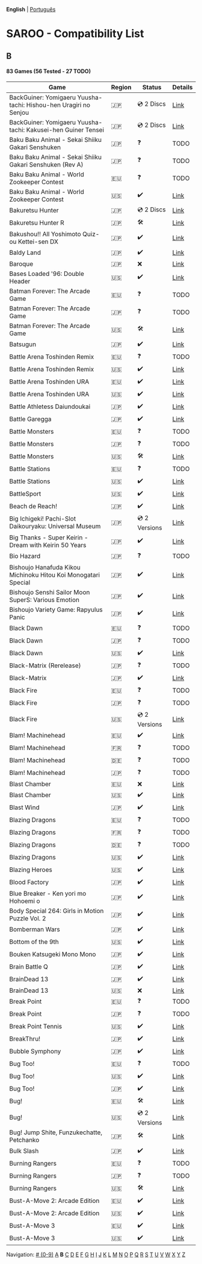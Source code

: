 **English** | [Português](../pt-br/B.md)

# SAROO - Compatibility List

## B

#### 83 Games (56 Tested - 27 TODO)

<!-- TODO only games -->

| Game                                                             | Region | Status              | Details                                                         |
| ---------------------------------------------------------------- | ------ | ------------------- | --------------------------------------------------------------- |
| BackGuiner: Yomigaeru Yuusha-tachi: Hishou-hen Uragiri no Senjou | :jp:   | :cd: 2 Discs        | [Link](../../../Regions/Retails/Japan/T-19907G/01/README.md)    |
| BackGuiner: Yomigaeru Yuusha-tachi: Kakusei-hen Guiner Tensei    | :jp:   | :cd: 2 Discs        | [Link](../../../Regions/Retails/Japan/T-19906G/01/README.md)    |
| Baku Baku Animal - Sekai Shiiku Gakari Senshuken                 | :jp:   | :question:          | TODO                                                            |
| Baku Baku Animal - Sekai Shiiku Gakari Senshuken (Rev A)         | :jp:   | :question:          | TODO                                                            |
| Baku Baku Animal - World Zookeeper Contest                       | :eu:   | :question:          | TODO                                                            |
| Baku Baku Animal - World Zookeeper Contest                       | :us:   | :heavy_check_mark:  | [Link](../../../Regions/Retails/USA/MK-81501/01/README.md)      |
| Bakuretsu Hunter                                                 | :jp:   | :cd: 2 Discs        | [Link](../../../Regions/Retails/Japan/T-22402G/01/README.md)    |
| Bakuretsu Hunter R                                               | :jp:   | :hammer_and_wrench: | [Link](../../../Regions/Retails/Japan/T-24903G/01/README.md)    |
| Bakushou!! All Yoshimoto Quiz-ou Kettei-sen DX                   | :jp:   | :heavy_check_mark:  | [Link](../../../Regions/Retails/Japan/T-20001G/01/README.md)    |
| Baldy Land                                                       | :jp:   | :heavy_check_mark:  | [Link](../../../Regions/Retails/Japan/T-20608G/01/README.md)    |
| Baroque                                                          | :jp:   | :x:                 | [Link](../../../Regions/Retails/Japan/T-33901G/01/README.md)    |
| Bases Loaded '96: Double Header                                  | :us:   | :heavy_check_mark:  | [Link](../../../Regions/Retails/USA/T-5703H/01/README.md)       |
| Batman Forever: The Arcade Game                                  | :eu:   | :question:          | TODO                                                            |
| Batman Forever: The Arcade Game                                  | :jp:   | :question:          | TODO                                                            |
| Batman Forever: The Arcade Game                                  | :us:   | :hammer_and_wrench: | [Link](../../../Regions/Retails/USA/T-8140H/01/README.md)       |
| Batsugun                                                         | :jp:   | :heavy_check_mark:  | [Link](../../../Regions/Retails/Japan/T-1248G/01/README.md)     |
| Battle Arena Toshinden Remix                                     | :eu:   | :question:          | TODO                                                            |
| Battle Arena Toshinden Remix                                     | :us:   | :heavy_check_mark:  | [Link](../../../Regions/Retails/USA/MK-81029/01/README.md)      |
| Battle Arena Toshinden URA                                       | :eu:   | :heavy_check_mark:  | [Link](../../../Regions/Retails/Europe/MK-81054/01/README.md)   |
| Battle Arena Toshinden URA                                       | :us:   | :heavy_check_mark:  | [Link](../../../Regions/Retails/USA/MK-81054/01/README.md)      |
| Battle Athletess Daiundoukai                                     | :jp:   | :heavy_check_mark:  | [Link](../../../Regions/Retails/Japan/T-24601G/01/README.md)    |
| Battle Garegga                                                   | :jp:   | :heavy_check_mark:  | [Link](../../../Regions/Retails/Japan/T-10627G/01/README.md)    |
| Battle Monsters                                                  | :eu:   | :question:          | TODO                                                            |
| Battle Monsters                                                  | :jp:   | :question:          | TODO                                                            |
| Battle Monsters                                                  | :us:   | :hammer_and_wrench: | [Link](../../../Regions/Retails/USA/T-8137H/01/README.md)       |
| Battle Stations                                                  | :eu:   | :question:          | TODO                                                            |
| Battle Stations                                                  | :us:   | :heavy_check_mark:  | [Link](../../../Regions/Retails/USA/T-5021H/01/README.md)       |
| BattleSport                                                      | :us:   | :heavy_check_mark:  | [Link](../../../Regions/Retails/USA/T-8149H/01/README.md)       |
| Beach de Reach!                                                  | :jp:   | :heavy_check_mark:  | [Link](../../../Regions/Retails/Japan/T-29004G/01/README.md)    |
| Big Ichigeki! Pachi-Slot Daikouryaku: Universal Museum           | :jp:   | :cd: 2 Versions     | [Link](../../../Regions/Retails/Japan/T-16704G/01/README.md)    |
| Big Thanks - Super Keirin - Dream with Keirin 50 Years           | :jp:   | :heavy_check_mark:  | [Link](../../../Regions/Retails/Japan/6106987/01/README.md)     |
| Bio Hazard                                                       | :jp:   | :question:          | TODO                                                            |
| Bishoujo Hanafuda Kikou Michinoku Hitou Koi Monogatari Special   | :jp:   | :heavy_check_mark:  | [Link](../../../Regions/Retails/Japan/T-36701G/01/README.md)    |
| Bishoujo Senshi Sailor Moon SuperS: Various Emotion              | :jp:   | :heavy_check_mark:  | [Link](../../../Regions/Retails/Japan/T-15701G/01/README.md)    |
| Bishoujo Variety Game: Rapyulus Panic                            | :jp:   | :heavy_check_mark:  | [Link](../../../Regions/Retails/Japan/T-21503G/01/README.md)    |
| Black Dawn                                                       | :eu:   | :question:          | TODO                                                            |
| Black Dawn                                                       | :jp:   | :question:          | TODO                                                            |
| Black Dawn                                                       | :us:   | :heavy_check_mark:  | [Link](../../../Regions/Retails/USA/T-7027H/01/README.md)       |
| Black-Matrix (Rerelease)                                         | :jp:   | :question:          | TODO                                                            |
| Black-Matrix                                                     | :jp:   | :heavy_check_mark:  | [Link](../../../Regions/Retails/Japan/T-20113G/01/README.md)    |
| Black Fire                                                       | :eu:   | :question:          | TODO                                                            |
| Black Fire                                                       | :jp:   | :question:          | TODO                                                            |
| Black Fire                                                       | :us:   | :cd: 2 Versions     | [Link](../../../Regions/Retails/USA/MK-81003/01/README.md)      |
| Blam! Machinehead                                                | :eu:   | :heavy_check_mark:  | [Link](../../../Regions/Retails/Europe/T-11505H50/01/README.md) |
| Blam! Machinehead                                                | :fr:   | :question:          | TODO                                                            |
| Blam! Machinehead                                                | :de:   | :question:          | TODO                                                            |
| Blam! Machinehead                                                | :jp:   | :question:          | TODO                                                            |
| Blast Chamber                                                    | :eu:   | :x:                 | [Link](../../../Regions/Retails/Europe/T-13003H50/01/README.md) |
| Blast Chamber                                                    | :us:   | :heavy_check_mark:  | [Link](../../../Regions/Retails/USA/T-13003H/01/README.md)      |
| Blast Wind                                                       | :jp:   | :heavy_check_mark:  | [Link](../../../Regions/Retails/Japan/T-1810G/01/README.md)     |
| Blazing Dragons                                                  | :eu:   | :question:          | TODO                                                            |
| Blazing Dragons                                                  | :fr:   | :question:          | TODO                                                            |
| Blazing Dragons                                                  | :de:   | :question:          | TODO                                                            |
| Blazing Dragons                                                  | :us:   | :heavy_check_mark:  | [Link](../../../Regions/Retails/USA/T-15907H/01/README.md)      |
| Blazing Heroes                                                   | :us:   | :heavy_check_mark:  | [Link](../../../Regions/Retails/USA/MK-81303/01/README.md)      |
| Blood Factory                                                    | :jp:   | :heavy_check_mark:  | [Link](../../../Regions/Retails/Japan/T-12504G/01/README.md)    |
| Blue Breaker - Ken yori mo Hohoemi o                             | :jp:   | :heavy_check_mark:  | [Link](../../../Regions/Retails/Japan/T-4315G/01/README.md)     |
| Body Special 264: Girls in Motion Puzzle Vol. 2                  | :jp:   | :heavy_check_mark:  | [Link](../../../Regions/Retails/Japan/T-21003G/01/README.md)    |
| Bomberman Wars                                                   | :jp:   | :heavy_check_mark:  | [Link](../../../Regions/Retails/Japan/T-14320G/01/README.md)    |
| Bottom of the 9th                                                | :us:   | :heavy_check_mark:  | [Link](../../../Regions/Retails/USA/T-9505H/01/README.md)       |
| Bouken Katsugeki Mono Mono                                       | :jp:   | :heavy_check_mark:  | [Link](../../../Regions/Retails/Japan/T-21508G/01/README.md)    |
| Brain Battle Q                                                   | :jp:   | :heavy_check_mark:  | [Link](../../../Regions/Retails/Japan/T-25701G/01/README.md)    |
| BrainDead 13                                                     | :jp:   | :heavy_check_mark:  | [Link](../../../Regions/Retails/Japan/T-7305G/01/README.md)     |
| BrainDead 13                                                     | :us:   | :x:                 | [Link](../../../Regions/Retails/USA/T-12103H/01/README.md)      |
| Break Point                                                      | :eu:   | :question:          | TODO                                                            |
| Break Point                                                      | :jp:   | :question:          | TODO                                                            |
| Break Point Tennis                                               | :us:   | :heavy_check_mark:  | [Link](../../../Regions/Retails/USA/T-8145H/01/README.md)       |
| BreakThru!                                                       | :jp:   | :heavy_check_mark:  | [Link](../../../Regions/Retails/Japan/T-21501G/01/README.md)    |
| Bubble Symphony                                                  | :jp:   | :heavy_check_mark:  | [Link](../../../Regions/Retails/Japan/T-19905G/01/README.md)    |
| Bug Too!                                                         | :eu:   | :question:          | TODO                                                            |
| Bug Too!                                                         | :us:   | :heavy_check_mark:  | [Link](../../../Regions/Retails/USA/MK-81040/01/README.md)      |
| Bug Too!                                                         | :jp:   | :heavy_check_mark:  | [Link](../../../Regions/Retails/Japan/GS-9128/01/README.md)     |
| Bug!                                                             | :eu:   | :hammer_and_wrench: | [Link](../../../Regions/Retails/Europe/MK-81004/01/README.md)   |
| Bug!                                                             | :us:   | :cd: 2 Versions     | [Link](../../../Regions/Retails/USA/GM-81004/01/README.md)      |
| Bug! Jump Shite, Funzukechatte, Petchanko                        | :jp:   | :hammer_and_wrench: | [Link](../../../Regions/Retails/Japan/GS-9063/01/README.md)     |
| Bulk Slash                                                       | :jp:   | :heavy_check_mark:  | [Link](../../../Regions/Retails/Japan/T-14310G/01/README.md)    |
| Burning Rangers                                                  | :eu:   | :question:          | TODO                                                            |
| Burning Rangers                                                  | :jp:   | :question:          | TODO                                                            |
| Burning Rangers                                                  | :us:   | :hammer_and_wrench: | [Link](../../../Regions/Retails/USA/MK-81803/01/README.md)      |
| Bust-A-Move 2: Arcade Edition                                    | :eu:   | :heavy_check_mark:  | [Link](../../../Regions/Retails/Europe/T-8132H-50/01/README.md) |
| Bust-A-Move 2: Arcade Edition                                    | :us:   | :heavy_check_mark:  | [Link](../../../Regions/Retails/USA/T-8132H/01/README.md)       |
| Bust-A-Move 3                                                    | :eu:   | :heavy_check_mark:  | [Link](../../../Regions/Retails/Europe/T-8155H-50/01/README.md) |
| Bust-A-Move 3                                                    | :us:   | :heavy_check_mark:  | [Link](../../../Regions/Retails/USA/T-31103H/01/README.md)      |

Navigation:
[# (0-9)](./09.md) [A](./A.md) **B** [C](./C.md) [D](./D.md) [E](./E.md) [F](./F.md) [G](./G.md) [H](./H.md) [I](./I.md) [J](./J.md) [K](./K.md) [L](./L.md) [M](./M.md) [N](./N.md) [O](./O.md) [P](./P.md) [Q](./Q.md) [R](./R.md) [S](./S.md) [T](./T.md) [U](./U.md) [V](./V.md) [W](./W.md) [X](./X.md) [Y](./Y.md) [Z](./Z.md)
